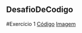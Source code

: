 ## DesafioDeCodigo

#Exercício 1
[Código](eclipse-workspace/DesafioDeCodigo/src/main/java/desafioDeCodigos/Exercicio_1.java)
[Imagem](Desktop/Casos_de_Teste/Exercicio_1.png)
